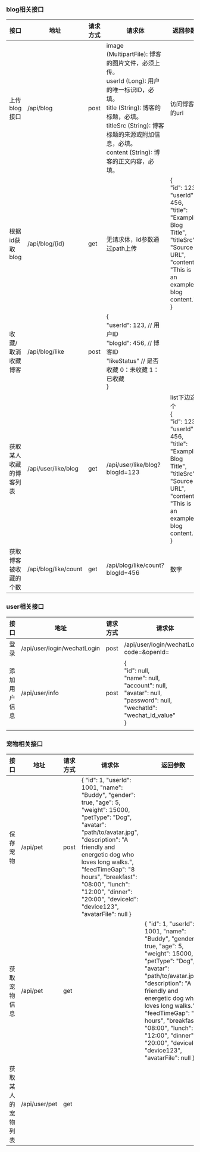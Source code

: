 ### blog相关接口

| 接口                   | 地址                 | 请求方式 | 请求体                                                       | 返回参数                                                     |
| ---------------------- | -------------------- | -------- | ------------------------------------------------------------ | ------------------------------------------------------------ |
| 上传blog接口           | /api/blog            | post     | image (MultipartFile): 博客的图片文件，必须上传。<br/>userId (Long): 用户的唯一标识ID，必填。<br/>title (String): 博客的标题，必填。<br/>titleSrc (String): 博客标题的来源或附加信息，必填。<br/>content (String): 博客的正文内容，必填。 | 访问博客的url                                                |
| 根据id获取blog         | /api/blog/{id}       | get      | 无请求体，id参数通过path上传                                 | {<br/>  "id": 123,<br/>  "userId": 456,<br/>  "title": "Example Blog Title",<br/>  "titleSrc": "Source URL",<br/>  "content": "This is an example blog content."<br/>} |
| 收藏/取消收藏 博客     | /api/blog/like       | post     | {      <br/>   "userId": 123,       // 用户ID    <br/>   "blogId": 456,        // 博客ID        <br/>   "likeStatus"         // 是否收藏 0：未收藏 1：已收藏 <br/>} |                                                              |
| 获取某人收藏的博客列表 | /api/user/like/blog  | get      | /api/user/like/blog?blogId=123                               | list下边这个<br />{<br/>  "id": 123,<br/>  "userId": 456,<br/>  "title": "Example Blog Title",<br/>  "titleSrc": "Source URL",<br/>  "content": "This is an example blog content."<br/>} |
| 获取博客被收藏的个数   | /api/blog/like/count | get      | /api/blog/like/count?blogId=456                              | 数字                                                         |

### user相关接口

| 接口         | 地址                        | 请求方式 | 请求体                                                       | 返回参数 |
| ------------ | --------------------------- | -------- | ------------------------------------------------------------ | -------- |
| 登录         | /api/user/login/wechatLogin | post     | /api/user/login/wechatLogin?code=&openId=                    | token    |
| 添加用户信息 | /api/user/info              | post     | {<br/>  "id": null,<br/>  "name": null,<br/>  "account": null,<br/>  "avatar": null,<br/>  "password": null,<br/>  "wechatId": "wechat_id_value"<br/>} | 无       |
|              |                             |          |                                                              |          |

### 宠物相关接口

| 接口               | 地址          | 请求方式 | 请求体                                                       | 返回参数                                                     |
| ------------------ | ------------- | -------- | ------------------------------------------------------------ | ------------------------------------------------------------ |
| 保存宠物           | /api/pet      | post     | {  "id": 1,  "userId": 1001,  "name": "Buddy",  "gender": true,  "age": 5,  "weight": 15000,  "petType": "Dog",  "avatar": "path/to/avatar.jpg",  "description": "A friendly and energetic dog who loves long walks.",  "feedTimeGap": "8 hours",  "breakfast": "08:00",  "lunch": "12:00",  "dinner": "20:00",  "deviceId": "device123",  "avatarFile": null } |                                                              |
| 获取宠物信息       | /api/pet      | get      |                                                              | {  "id": 1,  "userId": 1001,  "name": "Buddy",  "gender": true,  "age": 5,  "weight": 15000,  "petType": "Dog",  "avatar": "path/to/avatar.jpg",  "description": "A friendly and energetic dog who loves long walks.",  "feedTimeGap": "8 hours",  "breakfast": "08:00",  "lunch": "12:00",  "dinner": "20:00",  "deviceId": "device123",  "avatarFile": null } |
| 获取某人的宠物列表 | /api/user/pet | get      |                                                              |                                                              |
